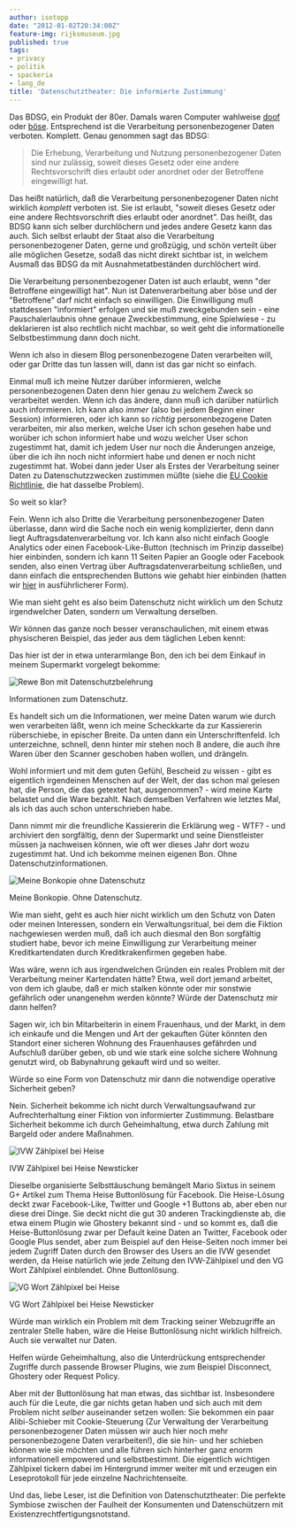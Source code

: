 ```yaml
---
author: isotopp
date: "2012-01-02T20:34:00Z"
feature-img: rijksmuseum.jpg
published: true
tags:
- privacy
- politik
- spackeria
- lang_de
title: 'Datenschutztheater: Die informierte Zustimmung'
---
```

Das BDSG, ein Produkt der 80er.  Damals waren
Computer wahlweise
[doof](http://www.youtube.com/watch?v=51v47NC6Et4) oder
[böse](http://www.youtube.com/watch?v=xDxS_S5EIqU). Entsprechend
ist die Verarbeitung personenbezogener Daten verboten.  Komplett.  Genau
genommen sagt das BDSG:

> Die Erhebung, Verarbeitung und Nutzung personenbezogener Daten sind nur
> zulässig, soweit dieses Gesetz oder eine andere Rechtsvorschrift dies
> erlaubt oder anordnet oder der Betroffene eingewilligt hat.

Das heißt natürlich, daß die Verarbeitung personenbezogener Daten nicht
wirklich _komplett_ verboten ist.  Sie ist erlaubt, "soweit dieses Gesetz
oder eine andere Rechtsvorschrift dies erlaubt oder anordnet".  Das heißt,
das BDSG kann sich selber durchlöchern und jedes andere Gesetz kann das
auch.  Sich selbst erlaubt der Staat also die Verarbeitung personenbezogener
Daten, gerne und großzügig, und schön verteilt über alle möglichen Gesetze,
sodaß das nicht direkt sichtbar ist, in welchem Ausmaß das BDSG da mit
Ausnahmetatbeständen durchlöchert wird.

Die Verarbeitung personenbezogener Daten ist auch erlaubt, wenn "der
Betroffene eingewilligt hat".  Nun ist Datenverarbeitung aber böse und der
"Betroffene" darf nicht einfach so einwilligen.  Die Einwilligung muß
stattdessen "informiert" erfolgen und sie muß zweckgebunden sein - eine
Pauschalerlaubnis ohne genaue Zweckbestimmung, eine Spielwiese -
zu deklarieren ist also rechtlich nicht machbar, so weit geht die
informationelle Selbstbestimmung dann doch nicht.

Wenn ich also in diesem Blog personenbezogene Daten verarbeiten will, oder
gar Dritte das tun lassen will, dann ist das gar nicht so einfach.

Einmal muß ich meine Nutzer darüber informieren, welche personenbezogenen
Daten denn hier genau zu welchem Zweck so verarbeitet werden.  Wenn ich das
ändere, dann muß ich darüber natürlich auch informieren.  Ich kann also
_immer_ (also bei jedem Beginn einer Session) informieren, oder ich kann so
_richtig_ personenbezogene Daten verarbeiten, mir also merken, welche User
ich schon gesehen habe und worüber ich schon informiert habe und wozu
welcher User schon zugestimmt hat, damit ich jedem User nur noch die
Änderungen anzeige, über die ich ihn noch nicht informiert habe und denen er
noch nicht zugestimmt hat.  Wobei dann jeder User als Erstes der
Verarbeitung seiner Daten zu Datenschutzzwecken zustimmen müßte (siehe die
[EU Cookie Richtlinie](http://www.shopbetreiber-blog.de/2011/06/07/eu-cookie-richtlinie-was-bedeutet-der-fristablauf/),
die hat dasselbe Problem).

So weit so klar?

Fein.  Wenn ich also Dritte die Verarbeitung personenbezogener Daten
überlasse, dann wird die Sache noch ein wenig komplizierter, denn dann liegt
Auftragsdatenverarbeitung vor.  Ich kann also nicht einfach Google Analytics
oder einen Facebook-Like-Button (technisch im Prinzip dasselbe) hier
einbinden, sondern ich kann 11 Seiten Papier an Google oder Facebook senden,
also einen Vertrag über Auftragsdatenverarbeitung schließen, und dann
einfach die entsprechenden Buttons wie gehabt hier einbinden (hatten wir
[hier](../2011-09-15-datenschutztheater-google-analytics-ist-amtlich-datenschutzkonform)
in ausführlicherer Form).

Wie man sieht geht es also beim Datenschutz nicht wirklich um den Schutz
irgendwelcher Daten, sondern um Verwaltung derselben.

Wir können das ganze noch besser veranschaulichen, mit einem etwas
physischeren Beispiel, das jeder aus dem täglichen Leben kennt:

Das hier ist der in etwa unterarmlange Bon, den ich bei dem Einkauf in
meinem Supermarkt vorgelegt bekomme:

![Rewe Bon mit Datenschutzbelehrung](https://blog.koehntopp.info/uploads/rewe_datenschutzbelehrung.jpg)

Informationen zum Datenschutz.

Es handelt sich um die Informationen, wer meine Daten warum wie durch wen
verarbeiten läßt, wenn ich meine Scheckkarte da zur Kassiererin
rüberschiebe, in epischer Breite.  Da unten dann ein Unterschriftenfeld.
Ich unterzeichne, schnell, denn hinter mir stehen noch 8 andere, die auch
ihre Waren über den Scanner geschoben haben wollen, und drängeln.

Wohl informiert und mit dem guten Gefühl, Bescheid zu wissen - gibt es
eigentlich irgendeinen Menschen auf der Welt, der das schon mal gelesen hat,
die Person, die das getextet hat, ausgenommen?  - wird meine Karte belastet
und die Ware bezahlt.  Nach demselben Verfahren wie letztes Mal, als ich das
auch schon unterschrieben habe.

Dann nimmt mir die freundliche Kassiererin die Erklärung weg - WTF?  - und
archiviert den sorgfältig, denn der Supermarkt und seine Dienstleister
müssen ja nachweisen können, wie oft wer dieses Jahr dort wozu zugestimmt
hat.  Und ich bekomme meinen eigenen Bon.  Ohne Datenschutzinformationen.

![Meine Bonkopie ohne Datenschutz](https://blog.koehntopp.info/uploads/rewe_bonkopie.jpg)

Meine Bonkopie.  Ohne Datenschutz.

Wie man sieht, geht es auch hier nicht wirklich um den Schutz von Daten oder
meinen Interessen, sondern ein Verwaltungsritual, bei dem die Fiktion
nachgewiesen werden muß, daß ich auch diesmal den Bon sorgfältig studiert
habe, bevor ich meine Einwilligung zur Verarbeitung meiner Kreditkartendaten
durch Kreditkrakenfirmen gegeben habe.

Was wäre, wenn ich aus irgendwelchen Gründen ein reales Problem mit der
Verarbeitung meiner Kartendaten hätte?  Etwa, weil dort jemand arbeitet, von
dem ich glaube, daß er mich stalken könnte oder mir sonstwie gefährlich oder
unangenehm werden könnte?  Würde der Datenschutz mir dann helfen?

Sagen wir, ich bin Mitarbeiterin in einem Frauenhaus, und der Markt, in dem
ich einkaufe und die Mengen und Art der gekauften Güter könnten den Standort
einer sicheren Wohnung des Frauenhauses gefährden und Aufschluß darüber
geben, ob und wie stark eine solche sichere Wohnung genutzt wird, ob
Babynahrung gekauft wird und so weiter.

Würde so eine Form von Datenschutz mir dann die notwendige operative
Sicherheit geben?

Nein.  Sicherheit bekomme ich nicht durch Verwaltungsaufwand zur
Aufrechterhaltung einer Fiktion von informierter Zustimmung.  Belastbare
Sicherheit bekomme ich durch Geheimhaltung, etwa durch Zahlung mit Bargeld
oder andere Maßnahmen.

![IVW Zählpixel bei Heise](https://blog.koehntopp.info/uploads/heise-ivw.png)

IVW Zählpixel bei Heise Newsticker

Dieselbe organisierte Selbsttäuschung bemängelt Mario Sixtus in seinem G+
Artikel zum Thema Heise Buttonlösung für Facebook.  Die Heise-Lösung deckt
zwar Facebook-Like, Twitter und Google +1 Buttons ab, aber eben nur diese
drei Dinge.  Sie deckt nicht die gut 30 anderen Trackingdienste ab, die etwa
einem Plugin wie Ghostery bekannt sind - und so kommt es, daß die
Heise-Buttonlösung zwar per Default keine Daten an Twitter, Facebook oder
Google Plus sendet, aber zum Beispiel auf den Heise-Seiten noch immer bei
jedem Zugriff Daten durch den Browser des Users an die IVW gesendet werden,
da Heise natürlich wie jede Zeitung den IVW-Zählpixel und den VG Wort
Zählpixel einblendet.  Ohne Buttonlösung.

![VG Wort Zählpixel bei Heise](https://blog.koehntopp.info/uploads/heise-vgwort.png)

VG Wort Zählpixel bei Heise Newsticker

Würde man wirklich ein Problem mit dem Tracking seiner Webzugriffe an
zentraler Stelle haben, wäre die Heise Buttonlösung nicht wirklich
hilfreich.  Auch sie verwaltet nur Daten.

Helfen würde Geheimhaltung, also die Unterdrückung entsprechender Zugriffe
durch passende Browser Plugins, wie zum Beispiel Disconnect, Ghostery oder
Request Policy.

Aber mit der Buttonlösung hat man etwas, das sichtbar ist.  Insbesondere
auch für die Leute, die gar nichts getan haben und sich auch mit dem Problem
nicht _selber_ auseinander setzen wollen: Sie bekommen ein paar
Alibi-Schieber mit Cookie-Steuerung (Zur Verwaltung der Verarbeitung
personenbezogener Daten müssen wir auch hier noch mehr personenbezogene
Daten verarbeiten!), die sie hin- und her schieben können wie sie möchten
und alle führen sich hinterher ganz enorm informationell empowered und
selbstbestimmt.  Die eigentlich wichtigen Zählpixel tickern dabei im
Hintergrund immer weiter mit und erzeugen ein Leseprotokoll für jede
einzelne Nachrichtenseite.

Und das, liebe Leser, ist die Definition von Datenschutztheater: Die
perfekte Symbiose zwischen der Faulheit der Konsumenten und Datenschützern
mit Existenzrechtfertigungsnotstand.
